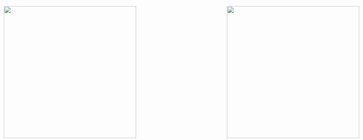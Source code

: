 ⠀
<div style="float: left; max-height: 400px; position: fixed; right: 10px; bottom: 5px; z-index: 200;"><img src="https://media.tenor.com/SIJYx_Xl564AAAAj/shadow.gif" width="350" height="350"/></div>
<div style="float: left; max-height: 400px; position: fixed; left: 10px; bottom: 5px; z-index: 200;"><img src="  https://i.pinimg.com/originals/5a/34/4a/5a344a7d5b5df196eb1822d8dbb60d4c.gif" width="350" height="350"/></div>

